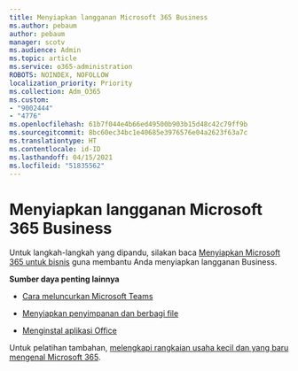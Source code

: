 ```yaml
---
title: Menyiapkan langganan Microsoft 365 Business
ms.author: pebaum
author: pebaum
manager: scotv
ms.audience: Admin
ms.topic: article
ms.service: o365-administration
ROBOTS: NOINDEX, NOFOLLOW
localization_priority: Priority
ms.collection: Adm_O365
ms.custom:
- "9002444"
- "4776"
ms.openlocfilehash: 61b7f044e4b66ed49500b903b15d48c42c79ff9b
ms.sourcegitcommit: 8bc60ec34bc1e40685e3976576e04a2623f63a7c
ms.translationtype: HT
ms.contentlocale: id-ID
ms.lasthandoff: 04/15/2021
ms.locfileid: "51835562"
---
```

# <a name="set-up-a-microsoft-365-business-subscription"></a>Menyiapkan langganan Microsoft 365 Business

Untuk langkah-langkah yang dipandu, silakan baca [Menyiapkan Microsoft 365 untuk bisnis](https://docs.microsoft.com/microsoft-365/admin/setup/setup?view=o365-worldwide) guna membantu Anda menyiapkan langganan Business. 

**Sumber daya penting lainnya**

- [Cara meluncurkan Microsoft Teams](https://docs.microsoft.com/microsoftteams/how-to-roll-out-teams?toc=%2Foffice365%2Fadmin%2Ftoc.json&bc=%2Foffice365%2Fadmin%2Fbreadcrumb%2Ftoc.json&view=o365-worldwide)

- [Menyiapkan penyimpanan dan berbagi file](https://docs.microsoft.com/microsoft-365/admin/setup/set-up-file-storage-and-sharing?view=o365-worldwide)

- [Menginstal aplikasi Office](https://docs.microsoft.com/microsoft-365/admin/setup/install-applications?view=o365-worldwide)

Untuk pelatihan tambahan, [melengkapi rangkaian usaha kecil dan yang baru mengenal Microsoft 365](https://support.office.com/article/set-up-your-small-business-6ab4bbcd-79cf-4000-a0bd-d42ce4d12816).
